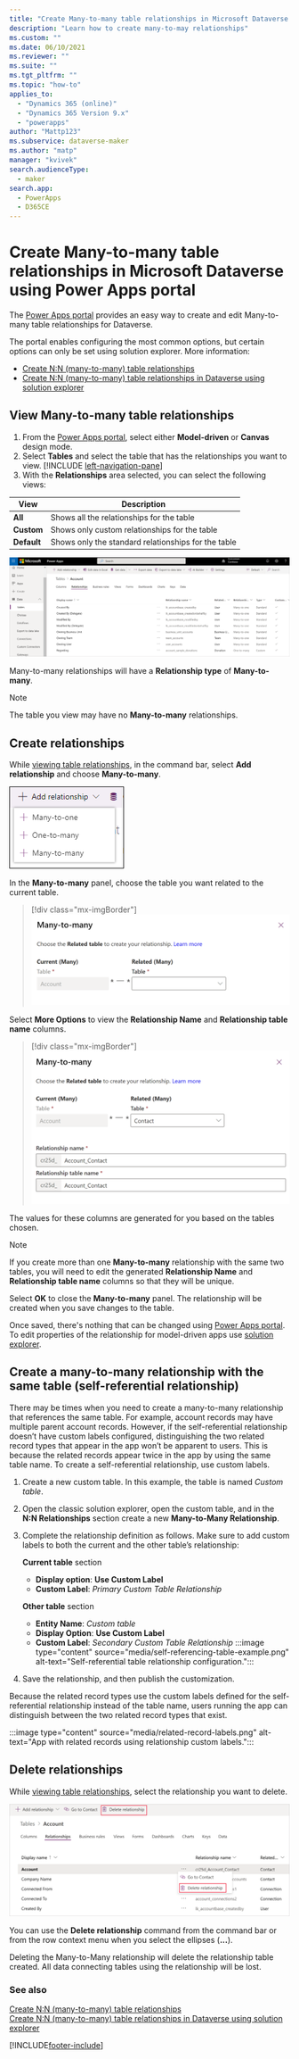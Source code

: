 ```yaml
---
title: "Create Many-to-many table relationships in Microsoft Dataverse using Power Apps portal | MicrosoftDocs"
description: "Learn how to create many-to-may relationships"
ms.custom: ""
ms.date: 06/10/2021
ms.reviewer: ""
ms.suite: ""
ms.tgt_pltfrm: ""
ms.topic: "how-to"
applies_to: 
  - "Dynamics 365 (online)"
  - "Dynamics 365 Version 9.x"
  - "powerapps"
author: "Mattp123"
ms.subservice: dataverse-maker
ms.author: "matp"
manager: "kvivek"
search.audienceType: 
  - maker
search.app: 
  - PowerApps
  - D365CE
---
```

# Create Many-to-many table relationships in Microsoft Dataverse using Power Apps portal

The [Power Apps portal](https://make.powerapps.com/?utm_source=padocs&utm_medium=linkinadoc&utm_campaign=referralsfromdoc) provides an easy way to create and edit Many-to-many table relationships for Dataverse.

The portal enables configuring the most common options, but certain options can only be set using solution explorer. More information: 
- [Create N:N (many-to-many) table relationships](create-edit-nn-relationships.md)
- [Create N:N (many-to-many) table relationships in Dataverse using solution explorer](create-edit-nn-relationships-solution-explorer.md)

## View Many-to-many table relationships

1. From the [Power Apps portal](https://make.powerapps.com/?utm_source=padocs&utm_medium=linkinadoc&utm_campaign=referralsfromdoc), select either **Model-driven** or **Canvas** design mode.
2. Select **Tables** and select the table that has the relationships you want to view. [!INCLUDE [left-navigation-pane](../../includes/left-navigation-pane.md)]
3. With the **Relationships** area selected, you can select the following views: 

 |View|Description|
 |--|--|
 |**All**| Shows all the relationships for the table|
 |**Custom**|Shows only custom relationships for the table|
 |**Default**|Shows only the standard relationships for the table|

![Account table relationships.](media/view-account-relationships-portal.png)

Many-to-many relationships will have a **Relationship type** of **Many-to-many**.

> [!NOTE]
> The table you view may have no **Many-to-many** relationships.

## Create relationships

While [viewing table relationships](#view-many-to-many-table-relationships), in the command bar, select **Add relationship** and choose **Many-to-many**.

![Select type of relationship.](media/add-relationship-menu-portal.png)

In the **Many-to-many** panel, choose the table you want related to the current table.

> [!div class="mx-imgBorder"] 
> ![Many-to-many panel with account table selected.](media/many-to-many-panel-1.png)

Select **More Options** to view the **Relationship Name** and **Relationship table name** columns.

> [!div class="mx-imgBorder"] 
> ![Many-to-many panel with More Options selected.](media/many-to-many-panel-2.png)

The values for these columns are generated for you based on the tables chosen.

> [!NOTE]
> If you create more than one **Many-to-many** relationship with the same two tables, you will need to edit the generated **Relationship Name** and **Relationship table name** columns so that they will be unique.

Select **OK** to close the **Many-to-many** panel. The relationship will be created when you save changes to the table. 

Once saved, there's nothing that can be changed using [Power Apps portal](https://make.powerapps.com/?utm_source=padocs&utm_medium=linkinadoc&utm_campaign=referralsfromdoc). To edit properties of the relationship for model-driven apps use [solution explorer](create-edit-nn-relationships-solution-explorer.md).

## Create a many-to-many relationship with the same table (self-referential relationship)

There may be times when you need to create a many-to-many relationship that references the same table. For example, account records may have multiple parent account records. However, if the self-referential relationship doesn’t have custom labels configured, distinguishing the two related record types that appear in the app won’t be apparent to users. This is because the related records appear twice in the app by using the same table name.
To create a self-referential relationship, use custom labels.
1. Create a new custom table. In this example, the table is named *Custom table*.
2. Open the classic solution explorer, open the custom table, and in the **N:N Relationships** section create a new **Many-to-Many Relationship**.
3. Complete the relationship definition as follows. Make sure to add custom labels to both the current and the other table’s relationship:

   **Current table** section
   - **Display option**: **Use Custom Label**
   - **Custom Label**: *Primary Custom Table Relationship*

   **Other table** section
   - **Entity Name**: *Custom table*
   - **Display Option**: **Use Custom Label**
   - **Custom Label**: *Secondary Custom Table Relationship*
   :::image type="content" source="media/self-referencing-table-example.png" alt-text="Self-referential table relationship configuration.":::
4. Save the relationship, and then publish the customization.

Because the related record types use the custom labels defined for the self-referential relationship instead of the table name, users running the app can distinguish between the two related record types that exist.

:::image type="content" source="media/related-record-labels.png" alt-text="App with related records using relationship custom labels.":::

## Delete relationships

While [viewing table relationships](#view-many-to-many-table-relationships), select the relationship you want to delete.

![Delete table relationship.](media/delete-entity-relationship-portal.png)

You can use the **Delete relationship** command from the command bar or from the row context menu when you select the ellipses (**...**).

Deleting the Many-to-Many relationship will delete the relationship table created. All data connecting tables using the relationship will be lost.

### See also

[Create N:N (many-to-many) table relationships](create-edit-nn-relationships.md)<br />
[Create N:N (many-to-many) table relationships in Dataverse using solution explorer](create-edit-nn-relationships-solution-explorer.md)


[!INCLUDE[footer-include](../../includes/footer-banner.md)]